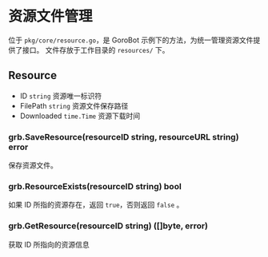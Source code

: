 # 资源文件管理
位于 `pkg/core/resource.go`，是 GoroBot 示例下的方法，为统一管理资源文件提供了接口。
文件存放于工作目录的 `resources/` 下。

## Resource
- ID `string` 资源唯一标识符
- FilePath `string` 资源文件保存路径
- Downloaded `time.Time` 资源下载时间

### grb.SaveResource(resourceID string, resourceURL string) error
保存资源文件。

### grb.ResourceExists(resourceID string) bool
如果 ID 所指的资源存在，返回 `true`，否则返回 `false` 。

### grb.GetResource(resourceID string) ([]byte, error)
获取 ID 所指向的资源信息
